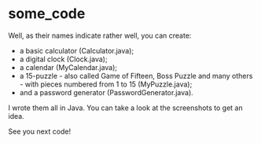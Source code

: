 # some_code
Well, as their names indicate rather well, you can create:
- a basic calculator (Calculator.java);
- a digital clock (Clock.java);
- a calendar (MyCalendar.java);
- a 15-puzzle - also called Game of Fifteen, Boss Puzzle and many others - with pieces numbered from 1 to 15 (MyPuzzle.java);
- and a password generator (PasswordGenerator.java).

I wrote them all in Java. You can take a look at the screenshots to get an idea.

See you next code!
